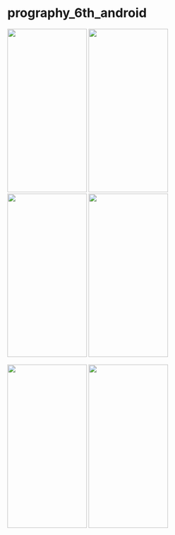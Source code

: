 # prography_6th_android

<img src="https://user-images.githubusercontent.com/29828988/75965790-a45c9a80-5f0c-11ea-8d6f-278f0051f110.jpg" width="180px" height="370px"></img>
<img src="https://user-images.githubusercontent.com/29828988/75954278-ad427180-5ef6-11ea-82c5-7777ca731ef5.jpg" width="180px" height="370px"></img>
<img src="https://user-images.githubusercontent.com/29828988/75954281-afa4cb80-5ef6-11ea-95d8-16ca66ee43a7.jpg" width="180px" height="370px"></img>
<img src="https://user-images.githubusercontent.com/29828988/75965786-a161aa00-5f0c-11ea-85c7-8704aef76c7d.jpg" width="180px" height="370px"></img>

<img src="https://user-images.githubusercontent.com/29828988/75967719-92302b80-5f0f-11ea-971c-6966b22545bd.gif" width="180px" height="370px"></img>
<img src="https://user-images.githubusercontent.com/29828988/75967711-90666800-5f0f-11ea-9102-545bd99619ff.gif" width="180px" height="370px"></img>
